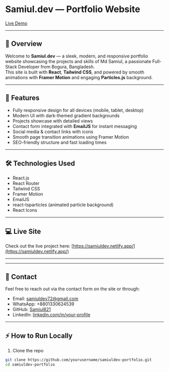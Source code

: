 # Samiul.dev — Portfolio Website

[Live Demo](https://samiuldev.netlify.app/)

---

## 🚀 Overview

Welcome to **Samiul.dev** — a sleek, modern, and responsive portfolio website showcasing the projects and skills of Md Samiul, a passionate Full-Stack Developer from Bogura, Bangladesh.  
This site is built with **React**, **Tailwind CSS**, and powered by smooth animations with **Framer Motion** and engaging **Particles.js** background.

---

## 🎯 Features

- Fully responsive design for all devices (mobile, tablet, desktop)  
- Modern UI with dark-themed gradient backgrounds  
- Projects showcase with detailed views  
- Contact form integrated with **EmailJS** for instant messaging  
- Social media & contact links with icons  
- Smooth page transition animations using Framer Motion  
- SEO-friendly structure and fast loading times  

---

## 🛠 Technologies Used

- React.js  
- React Router  
- Tailwind CSS  
- Framer Motion  
- EmailJS  
- react-tsparticles (animated particle background)  
- React Icons  

---

## 💻 Live Site

Check out the live project here: [https://samiuldev.netlify.app/](https://samiuldev.netlify.app/)

---



---

## 📧 Contact

Feel free to reach out via the contact form on the site or through:

- Email: samiuldev72@gmail.com  
- WhatsApp: +8801330624539  
- GitHub: [Samiul821](https://github.com/Samiul821)  
- LinkedIn: [linkedin.com/in/your-profile]([https://linkedin.com/in/your-profile](https://www.linkedin.com/in/samiul-islam-40942a34a/))  

---

## ⚡ How to Run Locally

1. Clone the repo  
```bash
git clone https://github.com/yourusername/samiuldev-portfolio.git
cd samiuldev-portfolio
